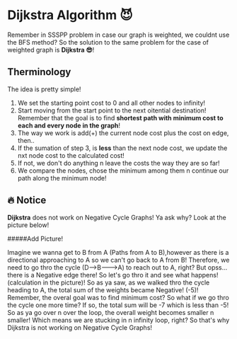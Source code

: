 # Dijkstra Algorithm 😈

Remember in SSSPP problem in case our graph is weighted, we couldnt use the BFS method? 
So the solution to the same problem for the case of weighted graph is **Dijkstra 😎**!

## Therminology

The idea is pretty simple! 
1. We set the starting point cost to 0 and all other nodes to infinity!
2. Start moving from the start point to the next oitential destination! Remember that the goal is to find **shortest path with minimum cost to each and every node in the graph**!
3. The way we work is add(+) the current node cost plus the cost on edge, then..
4. If the sumation of step 3, is **less** than the next node cost, we update the nxt node cost to the calculated cost!
5. If not, we don't do anything n leave the costs the way they are so far!
6. We compare the nodes, chose the minimum among them n continue our path along the minimum node!


## 🔥 Notice

**Dijkstra** does not work on Negative Cycle Graphs! Ya ask why? Look at the picture below!

#####Add Picture!

Imagine we wanna get to B from A (Paths from A to B),however as there is a directional approaching to A so we can't go back to A from B! Therefore, we need to go thro the cycle (D-->B--->A) to reach out to A, right? 
But opss... there is a Negative edge there! So let's go thro it and see what happens! (calculation in the picture)!
So as ya saw, as we walked thro the cycle heading to A, the total sum of the weights became Negative! (-5)! 
Remember, the overal goal was to find minimum cost? So what if we go thro the cycle one more time? If so, the total sum will be -7 which is less than -5! So as ya go over n over the loop, the overall weight becomes smaller n smaller! Which means we are stucking in n infinity loop, right? So that's why Dijkstra is not working on Negative Cycle Graphs!


